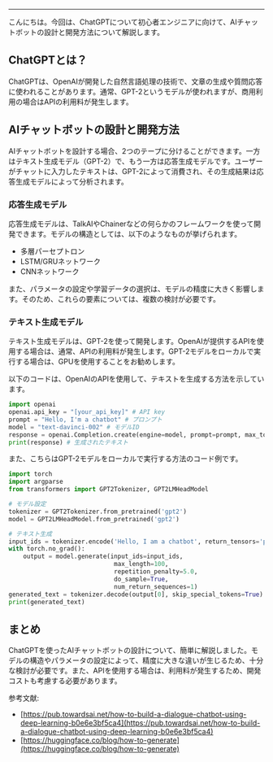 <!--
title:   ChatGPTによるAIチャットボットの設計と開発方法を解説！
tags:    API,ChatGPT,OpenAI,チャットボット
id:      c7d8759fa6e7b19afd55
private: false
-->


---

こんにちは。今回は、ChatGPTについて初心者エンジニアに向けて、AIチャットボットの設計と開発方法について解説します。

## ChatGPTとは？

ChatGPTは、OpenAIが開発した自然言語処理の技術で、文章の生成や質問応答に使われることがあります。通常、GPT-2というモデルが使われますが、商用利用の場合はAPIの利用料が発生します。

## AIチャットボットの設計と開発方法

AIチャットボットを設計する場合、2つのテープに分けることができます。一方はテキスト生成モデル（GPT-2）で、もう一方は応答生成モデルです。ユーザーがチャットに入力したテキストは、GPT-2によって消費され、その生成結果は応答生成モデルによって分析されます。

### 応答生成モデル

応答生成モデルは、TalkAIやChainerなどの何らかのフレームワークを使って開発できます。モデルの構造としては、以下のようなものが挙げられます。

- 多層パーセプトロン
- LSTM/GRUネットワーク
- CNNネットワーク

また、パラメータの設定や学習データの選択は、モデルの精度に大きく影響します。そのため、これらの要素については、複数の検討が必要です。

### テキスト生成モデル

テキスト生成モデルは、GPT-2を使って開発します。OpenAIが提供するAPIを使用する場合は、通常、APIの利用料が発生します。GPT-2モデルをローカルで実行する場合は、GPUを使用することをお勧めします。

以下のコードは、OpenAIのAPIを使用して、テキストを生成する方法を示しています。

```python
import openai
openai.api_key = "[your_api_key]" # API key
prompt = "Hello, I'm a chatbot" # プロンプト
model = "text-davinci-002" # モデルID
response = openai.Completion.create(engine=model, prompt=prompt, max_tokens=1024)["choices"][0]["text"]
print(response) # 生成されたテキスト
```

また、こちらはGPT-2モデルをローカルで実行する方法のコード例です。

```python
import torch
import argparse
from transformers import GPT2Tokenizer, GPT2LMHeadModel

# モデル設定
tokenizer = GPT2Tokenizer.from_pretrained('gpt2')
model = GPT2LMHeadModel.from_pretrained('gpt2')

# テキスト生成
input_ids = tokenizer.encode('Hello, I am a chatbot', return_tensors='pt')
with torch.no_grad():
    output = model.generate(input_ids=input_ids,
                             max_length=100,
                             repetition_penalty=5.0,
                             do_sample=True,
                             num_return_sequences=1)
generated_text = tokenizer.decode(output[0], skip_special_tokens=True)
print(generated_text)
```

## まとめ

ChatGPTを使ったAIチャットボットの設計について、簡単に解説しました。モデルの構造やパラメータの設定によって、精度に大きな違いが生じるため、十分な検討が必要です。また、APIを使用する場合は、利用料が発生するため、開発コストも考慮する必要があります。

参考文献:
- [https://pub.towardsai.net/how-to-build-a-dialogue-chatbot-using-deep-learning-b0e6e3bf5ca4](https://pub.towardsai.net/how-to-build-a-dialogue-chatbot-using-deep-learning-b0e6e3bf5ca4)
- [https://huggingface.co/blog/how-to-generate](https://huggingface.co/blog/how-to-generate)